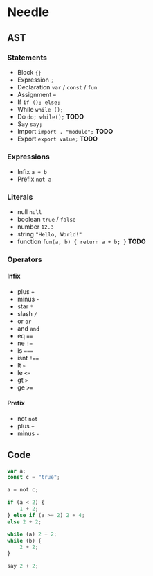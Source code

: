# Needle

## AST

### Statements

- Block `{}`
- Expression `;`
- Declaration `var` / `const` / `fun`
- Assignment `=`
- If `if (); else;`
- While `while ();`
- Do `do; while();` **TODO**
- Say `say;`
- Import `import . "module";` **TODO**
- Export `export value;` **TODO**

### Expressions

- Infix `a + b`
- Prefix `not a`

### Literals

- null `null`
- boolean `true` / `false`
- number `12.3`
- string `"Hello, World!"`
- function `fun(a, b) { return a + b; }` **TODO**

### Operators

#### Infix

- plus `+`
- minus `-`
- star `*`
- slash `/`
- or `or`
- and `and`
- eq `==`
- ne `!=`
- is `===`
- isnt `!==`
- lt `<`
- le `<=`
- gt `>`
- ge `>=`

#### Prefix

- not `not`
- plus `+`
- minus `-`

## Code

```typescript
var a;
const c = "true";

a = not c;

if (a < 2) {
    1 + 2;
} else if (a >= 2) 2 + 4;
else 2 + 2;

while (a) 2 + 2;
while (b) {
    2 + 2;
}

say 2 + 2;
```
